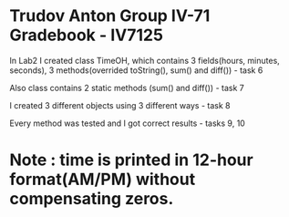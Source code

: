 # Trudov Anton Group IV-71 Gradebook - IV7125
In Lab2 I created class TimeOH, which contains 3 fields(hours, minutes, seconds), 3 methods(overrided toString(), sum() and diff()) - task 6

Also class contains 2 static methods (sum() and diff()) - task 7

I created 3 different objects using 3 different ways - task 8

Every method was tested and I got correct results - tasks 9, 10

# Note : time is printed in 12-hour format(AM/PM) without compensating zeros.
